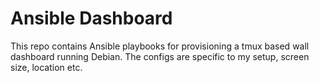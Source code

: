 # Ansible Dashboard

This repo contains Ansible playbooks for provisioning a tmux based wall dashboard running Debian. 
The configs are specific to my setup, screen size, location etc.